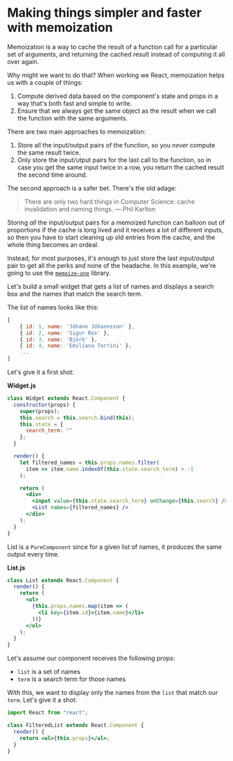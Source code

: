 # Making things simpler and faster with memoization

Memoization is a way to cache the result of a function call for a particular set of arguments, and returning the cached result instead of computing it all over again.

Why might we want to do that? When working we React, memoization helps us with a couple of things:

1. Compute derived data based on the component's state and props in a way that's both fast and simple to write.
2. Ensure that we always get the same object as the result when we call the function with the same arguments.

There are two main approaches to memoization:

1. Store all the input/output pairs of the function, so you _never_ compute the same result twice.
2. Only store the input/utput pairs for the last call to the function, so in case you get the same input twice in a row, you return the cached result the second time around.

The second approach is a safer bet. There's the old adage:

> There are only two hard things in Computer Science: cache invalidation and naming things. — Phil Karlton

Storing _all_ the input/output pairs for a memoized function can balloon out of proportions if the cache is long lived and it receives a lot of different inputs, so then you have to start cleaning up old entries from the cache, and the whole thing becomes an ordeal.

Instead, for most purposes, it's enough to just store the last input/output pair to get all the perks and none of the headache. In this example, we're going to use the [`memoize-one`](https://npmjs.org/package/memoize-one) library.

Let's build a small widget that gets a list of names and displays a search box and the names that match the search term.

The list of names looks like this:

```js
[
	{ id: 1, name: 'Jóhann Jóhannsson' },
	{ id: 2, name: 'Sigur Rós' },
	{ id: 3, name: 'Björk' },
	{ id: 4, name: 'Emilíana Torrini' },
	...
]
```

Let's give it a first shot:

**Widget.js**

```jsx
class Widget extends React.Component {
  constructor(props) {
    super(props);
    this.search = this.search.bind(this);
    this.state = {
      search_term: ""
    };
  }

  render() {
    let filtered_names = this.props.names.filter(
      item => item.name.indexOf(this.state.search_term) > -1
    );

    return (
      <div>
        <input value={this.state.search_term} onChange={this.search} />
        <List names={filtered_names} />
      </div>
    );
  }
}
```

List is a `PureComponent` since for a given list of names, it produces the same output every time.

**List.js**

```jsx
class List extends React.Component {
  render() {
    return (
      <ul>
        {this.props.names.map(item => (
          <li key={item.id}>{item.name}</li>
        ))}
      </ul>
    );
  }
}
```

Let's assume our component receives the following props:

- `list` is a set of names
- `term` is a search term for those names

With this, we want to display only the names from the `list` that match our `term`. Let's give it a shot:

```jsx
import React from "react";

class FilteredList extends React.Component {
  render() {
    return <ul>{this.props}</ul>;
  }
}
```
